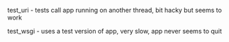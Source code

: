 test_uri - tests call app running on another thread, bit hacky but seems to work

test_wsgi - uses a test version of app, very slow, app never seems to quit